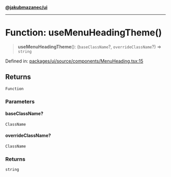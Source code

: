[**@jakubmazanec/ui**](../README.md)

---

# Function: useMenuHeadingTheme()

> **useMenuHeadingTheme**(): (`baseClassName`?, `overrideClassName`?) => `string`

Defined in:
[packages/ui/source/components/MenuHeading.tsx:15](https://github.com/jakubmazanec/tools/blob/b70ba93afff7f67760159378262d2c0b19cfed9e/packages/ui/source/components/MenuHeading.tsx#L15)

## Returns

`Function`

### Parameters

#### baseClassName?

`ClassName`

#### overrideClassName?

`ClassName`

### Returns

`string`
